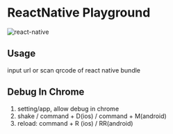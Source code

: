 # ReactNative Playground

![react-native](https://img.shields.io/badge/react--native-%3D_0.29.0-green.svg)

## Usage

input url or scan qrcode of react native bundle

## Debug In Chrome

1. setting/app, allow debug in chrome
2. shake / command + D(ios) / command + M(android)
3. reload: command + R (ios) / RR(android)
